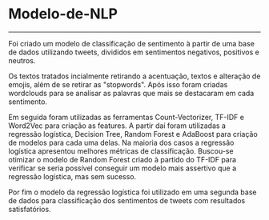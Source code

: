 # Modelo-de-NLP
----

Foi criado um modelo de classificação de sentimento à partir de uma base de dados utilizando tweets, divididos em sentimentos negativos, positivos e neutros.

Os textos tratados incialmente retirando a acentuação, textos e alteração de emojis, além de se retirar as "stopwords". Após isso foram criadas wordclouds para se analisar as palavras que mais se destacaram em cada sentimento.

Em seguida foram utilizadas as ferramentas Count-Vectorizer, TF-IDF e Word2Vec para criação as features. A partir daí foram utilizadas a regressão logística, Decision Tree, Random Forest e AdaBoost para criação de modelos para cada uma delas. Na maioria dos casos a regressão logística apresentou melhores métricas de classificação. Buscou-se otimizar o modelo de Random Forest criado à partido do TF-IDF para verificar se seria possível conseguir um modelo mais assertivo que a regressão logística, mas sem sucesso.

Por fim o modelo da regressão logística foi utilizado em uma segunda base de dados para classificação dos sentimentos de tweets com resultados satisfatórios.
